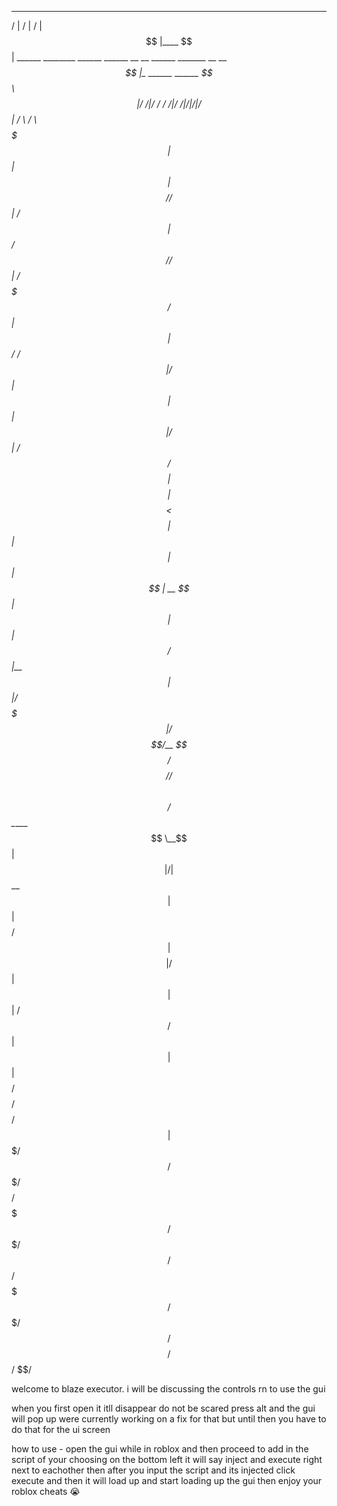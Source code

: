 
 __        __                                                                                                                        __                                     
/  |      /  |                                                                                                                      /  |                                    
$$ |____  $$ |  ______   ________   ______          ______         __    __         ______          _______        __    __        _$$ |_           ______          ______  
$$      \ $$ | /      \ /        | /      \        /      \       /  \  /  |       /      \        /       |      /  |  /  |      / $$   |         /      \        /      \ 
$$$$$$$  |$$ | $$$$$$  |$$$$$$$$/ /$$$$$$  |      /$$$$$$  |      $$  \/$$/       /$$$$$$  |      /$$$$$$$/       $$ |  $$ |      $$$$$$/         /$$$$$$  |      /$$$$$$  |
$$ |  $$ |$$ | /    $$ |  /  $$/  $$    $$ |      $$    $$ |       $$  $$<        $$    $$ |      $$ |            $$ |  $$ |        $$ | __       $$ |  $$ |      $$ |  $$/ 
$$ |__$$ |$$ |/$$$$$$$ | /$$$$/__ $$$$$$$$/       $$$$$$$$/        /$$$$  \       $$$$$$$$/       $$ \_____       $$ \__$$ |        $$ |/  |      $$ \__$$ |      $$ |      
$$    $$/ $$ |$$    $$ |/$$      |$$       |      $$       |      /$$/ $$  |      $$       |      $$       |      $$    $$/         $$  $$/       $$    $$/       $$ |      
$$$$$$$/  $$/  $$$$$$$/ $$$$$$$$/  $$$$$$$/        $$$$$$$/       $$/   $$/        $$$$$$$/        $$$$$$$/        $$$$$$/           $$$$/         $$$$$$/        $$/       
                                                                                                                                                                            
                                                                                                                                                                            
                                                                                                                                                                            
welcome to blaze executor. i will be discussing the controls rn to use the gui


when you first open it itll disappear do not be scared press alt and the gui will pop up were currently working on a fix for that but until then you have to do that for the ui screen 

how to use - open the gui while in roblox and then proceed to add in the script of your choosing on the bottom left it will say inject and execute right next to eachother then after you input the script and its injected click execute and then it will load up and start loading up the gui then enjoy your roblox cheats 😭
